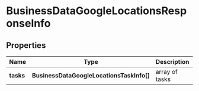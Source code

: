 # BusinessDataGoogleLocationsResponseInfo

## Properties

| Name | Type | Description | Notes |
|------------ | ------------- | ------------- | -------------|
**tasks** | **BusinessDataGoogleLocationsTaskInfo[]** | array of tasks |[optional]|